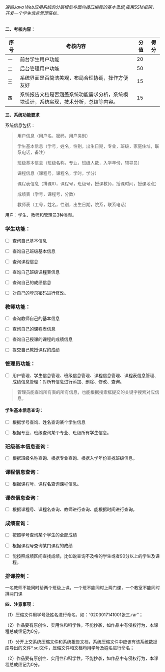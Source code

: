 ###### 遵循Java Web应用系统的分层模型与面向接口编程的基本思想,应用SSM框架，开发一个学生信息管理系统。

**二、考核内容：**


| 序号 | 考核内容                                       | 分值 | 得分 |
|----|--------------------------------------------|----|----|
| 一  | 前台学生用户功能                                   | 20 |    |
| 二  | 后台管理用户功能                                   | 50 |    |
| 三  | 系统界面是否简洁美观，布局合理协调，操作方便友好                   | 15 |    |
| 四  | 系统报告文档是否涵盖系统功能需求分析，系统模块设计，系统实现，技术分析，总结等内容。 | 15 |    |

**三、系统功能要求**

系统信息包括：

> 用户信息（用户名，密码，用户类别）
>
> 学生基本信息（学号，姓名，性别，出生日期，专业，班级，家庭住址，联系电话，备注）
>
> 班级基本信息（班级名称，专业，班级人数，入学年份，辅导员）
>
> 课程信息（课程号，课程名，学时，学分）
>
> 课程表信息（排课ID，课程号，班级号，授课教师，授课时间，授课地点）
>
> 成绩表（学号，课程号，分数）
>
> 教师表（工号，姓名，性别，出生日期，院系，联系电话）



用户：学生、教师和管理员3种类型。



### 学生功能：

- [ ] 查询自己基本信息


- [ ] 查询自己班级基本信息


- [ ] 查询课程信息


- [ ] 查询自己班级课程表信息


- [ ] 查询自己的成绩信息


- [ ] 对自己的登录密码进行修改。


### 教师功能：

- [ ] 查询教师自己的基本信息
- [ ] 查询自己的课程表信息
- [ ] 查询自己授课的课程的成绩信息

- [ ] 提交自己教授课程的成绩


### 管理员功能：

- [ ] 用户管理、学生信息管理、班级信息管理、课程信息管理、课程表信息管理、成绩信息管理：对所有信息进行添加、删除、修改、查询。


> 管理员能查询所有表的所有信息，也能根据搜索框提交的关键字搜索对应信息。

#### 学生基本信息查询：

- [ ] 根据学号查询、姓名查询某个学生信息

- [ ] 根据专业、班级查询某个专业、班级所有学生信息。

### 班级基本信息查询：

- [ ] 根据班级名称查询、根据专业查询、根据入学年份查找班级信息。

### 课程信息查询：

- [ ] 根据课程号、课程名查询课程信息。

### 课表信息查询：

- [ ] 根据课程号、课程名查询、教师进行查询、能根据时间进行查询。

### 成绩查询：

- [ ] 按照学号查询某个学生的全部成绩

- [ ] 根据课程号查询某门课程的成绩
- [ ] 能按照成绩区间查找成绩，比如说查询不及格的学生或者90分以上的学生及课程。

### 排课控制：

一名教师不能同时给两个班级上课，一个班不能同时上两门课，一个教室不能同时排两门课

**四、注意事项：**

（1）压缩文件用学号及姓名进行命名，如：“0203017141001张三.rar”；

（2）作品要有原创性、实用性和科学性，不能抄袭，如作品中有侵权行为，本课程总成绩记为0分。

（1）分开上交系统压缩文件和系统报告文档，系统压缩文件中应该有该系统数据库导出的文件*.sql文件，压缩文件和文档均用学号及姓名进行命名；

（2）作品要有原创性、实用性和科学性，不能抄袭，如作品中有侵权行为，本课程总成绩记为0分。

